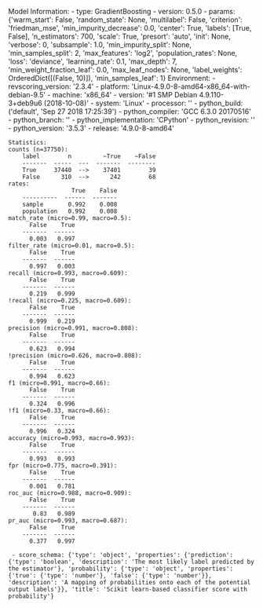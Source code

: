 Model Information:
	 - type: GradientBoosting
	 - version: 0.5.0
	 - params: {'warm_start': False, 'random_state': None, 'multilabel': False, 'criterion': 'friedman_mse', 'min_impurity_decrease': 0.0, 'center': True, 'labels': [True, False], 'n_estimators': 700, 'scale': True, 'presort': 'auto', 'init': None, 'verbose': 0, 'subsample': 1.0, 'min_impurity_split': None, 'min_samples_split': 2, 'max_features': 'log2', 'population_rates': None, 'loss': 'deviance', 'learning_rate': 0.1, 'max_depth': 7, 'min_weight_fraction_leaf': 0.0, 'max_leaf_nodes': None, 'label_weights': OrderedDict([(False, 10)]), 'min_samples_leaf': 1}
	Environment:
	 - revscoring_version: '2.3.4'
	 - platform: 'Linux-4.9.0-8-amd64-x86_64-with-debian-9.5'
	 - machine: 'x86_64'
	 - version: '#1 SMP Debian 4.9.110-3+deb9u6 (2018-10-08)'
	 - system: 'Linux'
	 - processor: ''
	 - python_build: ('default', 'Sep 27 2018 17:25:39')
	 - python_compiler: 'GCC 6.3.0 20170516'
	 - python_branch: ''
	 - python_implementation: 'CPython'
	 - python_revision: ''
	 - python_version: '3.5.3'
	 - release: '4.9.0-8-amd64'
	
	Statistics:
	counts (n=37750):
		label        n         ~True    ~False
		-------  -----  ---  -------  --------
		True     37440  -->    37401        39
		False      310  -->      242        68
	rates:
		              True    False
		----------  ------  -------
		sample       0.992    0.008
		population   0.992    0.008
	match_rate (micro=0.99, macro=0.5):
		  False    True
		-------  ------
		  0.003   0.997
	filter_rate (micro=0.01, macro=0.5):
		  False    True
		-------  ------
		  0.997   0.003
	recall (micro=0.993, macro=0.609):
		  False    True
		-------  ------
		  0.219   0.999
	!recall (micro=0.225, macro=0.609):
		  False    True
		-------  ------
		  0.999   0.219
	precision (micro=0.991, macro=0.808):
		  False    True
		-------  ------
		  0.623   0.994
	!precision (micro=0.626, macro=0.808):
		  False    True
		-------  ------
		  0.994   0.623
	f1 (micro=0.991, macro=0.66):
		  False    True
		-------  ------
		  0.324   0.996
	!f1 (micro=0.33, macro=0.66):
		  False    True
		-------  ------
		  0.996   0.324
	accuracy (micro=0.993, macro=0.993):
		  False    True
		-------  ------
		  0.993   0.993
	fpr (micro=0.775, macro=0.391):
		  False    True
		-------  ------
		  0.001   0.781
	roc_auc (micro=0.988, macro=0.909):
		  False    True
		-------  ------
		   0.83   0.989
	pr_auc (micro=0.993, macro=0.687):
		  False    True
		-------  ------
		  0.377   0.997
	
	 - score_schema: {'type': 'object', 'properties': {'prediction': {'type': 'boolean', 'description': 'The most likely label predicted by the estimator'}, 'probability': {'type': 'object', 'properties': {'true': {'type': 'number'}, 'false': {'type': 'number'}}, 'description': 'A mapping of probabilities onto each of the potential output labels'}}, 'title': 'Scikit learn-based classifier score with probability'}

